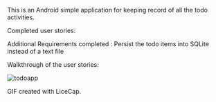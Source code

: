 This is an Android simple application for keeping record of all the todo activities.

Completed user stories:

Additional Requirements completed :  Persist the todo items into SQLite instead of a text file

Walkthrough of the user stories:



![todoapp](https://cloud.githubusercontent.com/assets/4529977/11204524/a895d32a-8cb4-11e5-8547-2eba0ce090ae.gif)

GIF created with LiceCap.
